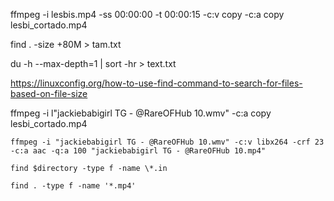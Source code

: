 ffmpeg -i lesbis.mp4 -ss 00:00:00 -t 00:00:15 -c:v copy -c:a copy lesbi_cortado.mp4

find . -size +80M > tam.txt

du -h --max-depth=1 | sort -hr > text.txt

https://linuxconfig.org/how-to-use-find-command-to-search-for-files-based-on-file-size

ffmpeg -i l"jackiebabigirl TG - @RareOFHub 10.wmv" -c:a copy lesbi_cortado.mp4

```
ffmpeg -i "jackiebabigirl TG - @RareOFHub 10.wmv" -c:v libx264 -crf 23 -c:a aac -q:a 100 "jackiebabigirl TG - @RareOFHub 10.mp4"
```

```
find $directory -type f -name \*.in
```

```
find . -type f -name '*.mp4'
```